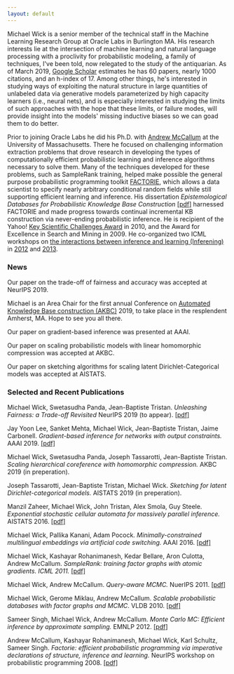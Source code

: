 ```yaml
---
layout: default
---
```


Michael Wick is a senior member of the technical staff in the Machine Learning Research Group at Oracle Labs in Burlington MA.  His research interests lie at the intersection of machine learning and natural language processing with a proclivity for probabilistic modeling, a family of techniques, I've been told, now relegated to the study of the antiquarian. As of March 2019, [Google Scholar](https://scholar.google.com/citations?user=D0DpJUwAAAAJ&hl=en&oi=ao) estimates he has 60 papers, nearly 1000 citations, and an h-index of 17.  Among other things, he's interested in studying ways of exploiting the natural structure in large quantities of unlabeled data via generative models parameterized by high capacity learners (i.e., neural nets), and is especially interested in studying the limits of such approaches with the hope that these limits, or failure modes, will provide insight into the models' missing inductive biases so we can goad them to do better.

Prior to joining Oracle Labs he did his Ph.D. with [Andrew McCallum](https://people.cs.umass.edu/~mccallum/) at the University of Massachusetts.  There he focused on challenging information extraction problems that drove research in developing the types of computationally efficient probabilistic learning and inference algorithms necessary to solve them.  Many of the techniques developed for these problems, such as SampleRank training, helped make possible the general purpose probabilistic programming toolkit [FACTORIE](http://factorie.cs.umass.edu), which allows a data scientist to specify nearly arbitrary conditional random fields while still supporting efficient learning and inference.  His dissertation *Epistemological Databases for Probabilistic Knowledge Base Construction* [[pdf]](https://scholarworks.umass.edu/cgi/viewcontent.cgi?article=1338&context=dissertations_2) harnessed FACTORIE and made progress towards continual incremental KB construction via never-ending probabilistic inference.  He is recipient of the Yahoo! [Key Scientific Challenges Award](https://www.umass.edu/newsoffice/article/yahoo-names-key-scientific-challenge-winners) in 2010, and the Award for Excellence in Search and Mining in 2009.  He co-organized two ICML workshops on [the interactions between inference and learning (Inferening)](http://inferning.cs.umass.edu/) in [2012](http://inferning.cs.umass.edu/2012) and [2013](http://inferning.cs.umass.edu/2013).



### News
Our paper on the trade-off of fairness and accuracy was accepted at NeurIPS 2019.

Michael is an Area Chair for the first annual Conference on [Automated Knowledge Base construction (AKBC)](http://www.akbc.ws/2019/) 2019, to take place in the resplendent Amherst, MA.  Hope to see you all there.

Our paper on gradient-based inference was presented at AAAI.

Our paper on scaling probabilistic models with linear homomorphic compression was accepted at AKBC.

Our paper on sketching algorithms for scaling latent Dirichlet-Categorical models was accepted at AISTATS.

### Selected and Recent Publications
Michael Wick, Swetasudha Panda, Jean-Baptiste Tristan.  *Unleashing Fairness: a Trade-off Revisited*  NeurIPS 2019 (to appear). [[pdf]](comingsoon.pdf)


Jay Yoon Lee, Sanket Mehta, Michael Wick, Jean-Baptiste Tristan, Jaime Carbonell.  *Gradient-based inference for networks with output constraints.*  AAAI 2019. [[pdf]](https://www.aaai.org/Papers/AAAI/2019/AAAI-LeeJ.6432.pdf)

Michael Wick, Swetasudha Panda, Joseph Tassarotti, Jean-Baptiste Tristan.  *Scaling hierarchical coreference with homomorphic compression.*  AKBC 2019 (in preperation).

Joseph Tassarotti, Jean-Baptiste Tristan, Michael Wick.  *Sketching for latent Dirichlet-categorical models.*  AISTATS 2019 (in preperation).


Manzil Zaheer, Michael Wick, John Tristan, Alex Smola, Guy Steele.  *Exponential stochastic cellular automata for massively parallel inference.*  AISTATS 2016. [[pdf]](http://proceedings.mlr.press/v51/zaheer16.pdf)

Michael Wick, Pallika Kanani, Adam Pocock. *Minimally-constrained multilingual embeddings via artificial code switching.*  AAAI 2016. [[pdf]](https://www.aaai.org/ocs/index.php/AAAI/AAAI16/paper/viewFile/12464/12032)

Michael Wick, Kashayar Rohanimanesh, Kedar Bellare, Aron Culotta, Andrew McCallum. *SampleRank: training factor graphs with atomic gradients.  ICML 2011.* [[pdf]](http://www.cs.iit.edu/~culotta/pubs/wick09sample.pdf)

Michael Wick, Andrew McCallum.  *Query-aware MCMC.*  NuerIPS 2011. [[pdf]](https://papers.nips.cc/paper/4237-query-aware-mcmc.pdf)

Michael Wick, Gerome Miklau, Andrew McCallum.  *Scalable probabilistic databases with factor graphs and MCMC*.  VLDB 2010. [[pdf]](http://www.vldbarc.org/pvldb/vldb2010/pvldb_vol3/R71.pdf)

Sameer Singh, Michael Wick, Andrew McCallum. *Monte Carlo MC: Efficient inference by approximate sampling.*  EMNLP 2012. [[pdf]](https://ciir-publications.cs.umass.edu/getpdf.php?id=1053)

Andrew McCallum, Kashayar Rohanimanesh, Michael Wick, Karl Schultz, Sameer Singh.  *Factorie: efficient probabilistic programming via imperative declarations of structure, inference and learning.*  NeurIPS workshop on probabilistic programming 2008. [[pdf]](http://citeseerx.ist.psu.edu/viewdoc/download;jsessionid=3074A767BA2B302122B17414340C1AD8?doi=10.1.1.219.2011&rep=rep1&type=pdf) 
